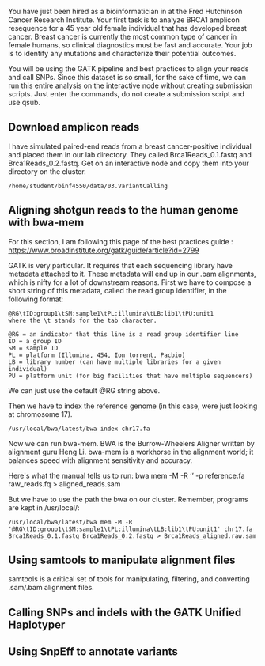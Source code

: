 You have just been hired as a bioinformatician in at the Fred Hutchinson Cancer Research Institute. Your first task is to analyze BRCA1 amplicon resequence for a 45 year old female individual that has developed breast cancer. Breast cancer is currently the most common type of cancer in female humans, so clinical diagnostics must be fast and accurate. Your job is to identify any mutations and characterize their potential outcomes.

You will be using the GATK pipeline and best practices to align your reads and call SNPs. Since this dataset is so small, for the sake of time, we can run this entire analysis on the interactive node without creating submission scripts. Just enter the commands, do not create a submission script and use qsub. 

## Download amplicon reads
I have simulated paired-end reads from a breast cancer-positive individual and placed them in our lab directory. They called Brca1Reads_0.1.fastq and Brca1Reads_0.2.fastq. Get on an interactive node and copy them into your directory on the cluster. 

    /home/student/binf4550/data/03.VariantCalling

## Aligning shotgun reads to the human genome with bwa-mem
For this section, I am following this page of the best practices guide : https://www.broadinstitute.org/gatk/guide/article?id=2799

GATK is very particular. It requires that each sequencing library have metadata attached to it. These metadata will end up in our .bam alignments, which is nifty for a lot of downstream reasons. First we have to compose a short string of this metadata, called the read group identifier, in the following format:

    @RG\tID:group1\tSM:sample1\tPL:illumina\tLB:lib1\tPU:unit1 
    where the \t stands for the tab character.

    @RG = an indicator that this line is a read group identifier line
    ID = a group ID
    SM = sample ID
    PL = platform (Illumina, 454, Ion torrent, Pacbio)
    LB = library number (can have multiple libraries for a given individual)
    PU = platform unit (for big facilities that have multiple sequencers)

We can just use the default @RG string above. 

Then we have to index the reference genome (in this case, were just looking at chromosome 17). 

    /usr/local/bwa/latest/bwa index chr17.fa

Now we can run bwa-mem. BWA is the Burrow-Wheelers Aligner written by alignment guru Heng Li. bwa-mem is a workhorse in the alignment world; it balances speed with alignment sensitivity and accuracy.

Here's what the manual tells us to run:
    bwa mem -M -R ’<read group info>’ -p reference.fa raw_reads.fq > aligned_reads.sam

But we have to use the path the bwa on our cluster. Remember, programs are kept in /usr/local/:

    /usr/local/bwa/latest/bwa mem -M -R '@RG\tID:group1\tSM:sample1\tPL:illumina\tLB:lib1\tPU:unit1' chr17.fa Brca1Reads_0.1.fastq Brca1Reads_0.2.fastq > Brca1Reads_aligned.raw.sam

## Using samtools to manipulate alignment files

samtools is a critical set of tools for manipulating, filtering, and converting .sam/.bam alignment files.

## Calling SNPs and indels with the GATK Unified Haplotyper



## Using SnpEff to annotate variants